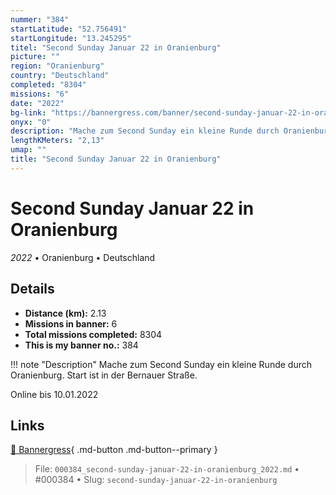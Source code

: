 ```yaml
---
nummer: "384"
startLatitude: "52.756491"
startLongitude: "13.245295"
titel: "Second Sunday Januar 22 in Oranienburg"
picture: ""
region: "Oranienburg"
country: "Deutschland"
completed: "8304"
missions: "6"
date: "2022"
bg-link: "https://bannergress.com/banner/second-sunday-januar-22-in-oranienburg-8d24"
onyx: "0"
description: "Mache zum Second Sunday ein kleine Runde durch Oranienburg. Start ist in der Bernauer Straße.\n\nOnline bis 10.01.2022"
lengthKMeters: "2,13"
umap: ""
title: "Second Sunday Januar 22 in Oranienburg"
---
```

# Second Sunday Januar 22 in Oranienburg

*2022* • Oranienburg • Deutschland



## Details
- **Distance (km):** 2.13
- **Missions in banner:** 6
- **Total missions completed:** 8304
- **This is my banner no.:** 384


!!! note "Description"
    Mache zum Second Sunday ein kleine Runde durch Oranienburg. Start ist in der Bernauer Straße.

Online bis 10.01.2022



## Links
[🔗 Bannergress](https://bannergress.com/banner/second-sunday-januar-22-in-oranienburg-8d24){ .md-button .md-button--primary }



> File: `000384_second-sunday-januar-22-in-oranienburg_2022.md` • #000384 • Slug: `second-sunday-januar-22-in-oranienburg`
